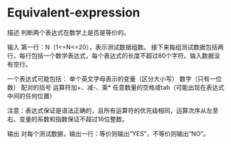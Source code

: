 # Equivalent-expression

描述
判断两个表达式在数学上是否是等价的。


输入
第一行：N（1<=N<=20），表示测试数据组数。
接下来每组测试数据包括两行，每行包括一个数学表达式，每个表达式的长度不超过80个字符。输入数据没有空行。

一个表达式可能包括：
单个英文字母表示的变量（区分大小写）
数字（只有一位数）
配对的括号
运算符加+、减-、乘*
任意数量的空格或tab（可能出现在表达式中间的任何位置）


注意：表达式保证是语法正确的，且所有运算符的优先级相同，运算次序从左至右。变量的系数和指数保证不超过16位整数。


输出
对每个测试数据，输出一行：等价则输出“YES”，不等价则输出“NO”。
